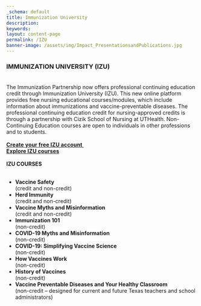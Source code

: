 ```yaml
---
_schema: default
title: Immunization University
description:
keywords:
layout: content-page
permalink: /IZU
banner-image: /assets/img/Impact_PresentationsandPublications.jpg
---
```

<div><h3><strong>IMMUNIZATION UNIVERSITY (IZU)</strong><br /> </h3><div>The Immunization Partnership now offers professional continuing education credit through Immunization University (IZU). This new online platform provides free nursing educational courses/modules, which include information about immunizations and vaccine-preventable diseases. The professional continuing education credit for nursing-approved credits is through a partnership with Cizik School of Nursing at UTHealth. Non-Continuing Education courses are open to individuals in other professions and to students.</div></div>

<div><div> </div></div>

<div class="text-center"><strong><a style="font-family: var(--font-family); letter-spacing: 0.01rem;" href="https://immunizeusa.org/account/login/?next=/account/">Create your free IZU account&nbsp;</a></strong></div>

<div class="text-center"><strong><a style="font-family: var(--font-family); letter-spacing: 0.01rem;" href="https://immunizeusa.org/products/collection/courses-1/">Explore IZU courses</a></strong></div>

<div><div> </div></div>

<div><div><strong>IZU COURSES</strong><br /> </div></div>

* <div><strong>Vaccine Safety</strong><br />(credit and non-credit)</div>
* <div><strong>Herd Immunity</strong><br />(credit<strong> </strong>and non-credit)</div>
* <div><strong>Vaccine Myths and Misinformation</strong><br />(credit and non-credit)</div>
* <div><strong>Immunization 101</strong><br />(non-credit)</div>
* <div><strong>COVID-19 Myths and Misinformation</strong><br />(non-credit)</div>
* <div><strong>COVID-19: Simplifying Vaccine Science</strong><br />(non-credit)</div>
* <div><strong>How Vaccines Work</strong><br />(non-credit)</div>
* <div><strong>History of Vaccines</strong><br />(non-credit)</div>
* <div><strong>Vaccine Preventable Diseases and Your Healthy Classroom</strong><br />(non-credit – designed for current and future Texas teachers and school administrators)</div>

<div><div><br /> </div></div>